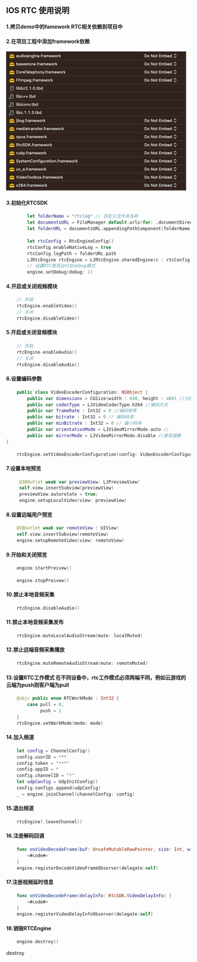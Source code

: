 ## IOS RTC 使用说明

#### 1.拷贝demo中的famework RTC相关依赖到项目中

#### 2.在项目工程中添加framework依赖
![frame_image.jpg](image%2Fframe_image.jpg)

#### 3.初始化RTCSDK
```swift
        let folderName = "rtclog" // 自定义文件夹名称
        let documentsURL = FileManager.default.urls(for: .documentDirectory, in: .userDomainMask).first!
        let folderURL = documentsURL.appendingPathComponent(folderName)
        
        let rtcConfig = RtcEngineConfig()
        rtcConfig.enableNativeLog = true
        rtcConfig.logPath = folderURL.path
        LJRtcEngine rtcEngine = LJRtcEngine.sharedEngine(c : rtcConfig)
        // 设置RTC是否运行在debug模式
        engine.setDebug(debug: 1)
```
#### 4.开启或关闭视频模块
```swift
    // 开启
    rtcEngine.enableVideo()
    // 关闭
    rtcEngine.disableVideo()
```

#### 5.开启或关闭音频模块
```swift
    // 开启
    rtcEngine.enableAudio()
    // 关闭
    rtcEngine.disableAudio()
```

#### 6.设置编码参数
```swift
    public class VideoEncoderConfiguration: NSObject {
        public var dimensions = CGSize(width : 640, height : 480) //分辨率
        public var codecType = LJVideoCodecType.h264 //编码方式
        public var frameRate : Int32 = 0 //编码帧率
        public var bitrate : Int32 = 0 // 编码码率
        public var minBitrate : Int32 = 0 // 最小码率
        public var orientationMode = LJVideoMirrorMode.auto //
        public var mirrorMode = LJVideoMirrorMode.disable //是否镜像
}

    rtcEngine.setVideoEncoderConfiguration(config: VideoEncoderConfiguration)
```

#### 7.设置本地预览
```swift
     @IBOutlet weak var previewView: LJPreviewView!
     self.view.insertSubview(previewView)
     previewView.autorotate = true;
     engine.setupLocalVideo(view: previewView)
```

#### 8.设置远端用户预览
```swift
    @IBOutlet weak var remoteView : UIView!
    self.view.insertSubview(remoteView)
    engine.setupRemoteVideo(view: remoteView)
```
#### 9.开始和关闭预览
```swift
    engine.startPreivew()
    
    engine.stopPreivew()
```

#### 10.禁止本地音频采集
```swift
    rtcEngine.disableAudio()
```

#### 11.禁止本地音频采集发布
```swift
    rtcEngine.muteLocalAudioStream(mute: localMuted)
```

#### 12.禁止远端音频采集播放
```swift
    rtcEngine.muteRemoteAudioStream(mute: remoteMuted)
```

#### 13.设置RTC工作模式 在不同设备中，rtc工作模式必须两端不同，例如云游戏的云端为push则客户端为pull
```swift
    @objc public enum RTCWorkMode : Int32 {
        case pull = 0,
             push = 1
    }
    rtcEngine.setWorkMode(mode: mode)
```

#### 14.加入频道
```swift
    let config = ChannelConfig()
    config.userID = ***
    config.token = "***"
    config.appID = *
    config.channelID = "*"
    let udpConfig = UdpInitConfig()
    config.configs.append(udpConfig)
    _ = engine.joinChannel(channelConfig: config)
```

#### 15.退出频道
```swift
    rtcEngine?.leaveChannel()
```

#### 16.注册解码回调
```swift
    func onVideoDecodeFrame(buf: UnsafeMutableRawPointer, size: Int, width: Int, height: Int, pixelFmt: Int) {
        <#code#>
    }
    engine.registerDecodeVideoFrameObserver(delegate:self)
```

#### 17.注册视频延时信息
```swift
    func onVideoDecodeFrame(delayInfo: RtcSDK.VideoDelayInfo) {
        <#code#>
    }
    engine.registerVideoDelayInfoObserver(delegate:self)
```
#### 18.销毁RTCEngine
```swift
    engine.destroy()
```
destroy